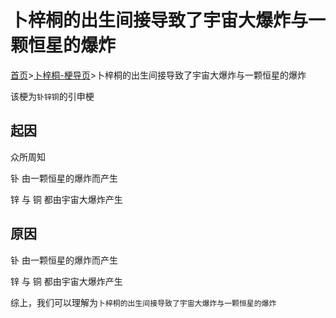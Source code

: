 # 卜梓桐的出生间接导致了宇宙大爆炸与一颗恒星的爆炸

[首页](/)>[卜梓桐-梗导页](/卜梓桐)>卜梓桐的出生间接导致了宇宙大爆炸与一颗恒星的爆炸

该梗为`钋锌铜`的引申梗

## 起因

众所周知

钋 由一颗恒星的爆炸而产生

锌 与 铜 都由宇宙大爆炸产生

## 原因

钋 由一颗恒星的爆炸而产生

锌 与 铜 都由宇宙大爆炸产生

综上，我们可以理解为`卜梓桐的出生间接导致了宇宙大爆炸与一颗恒星的爆炸`
